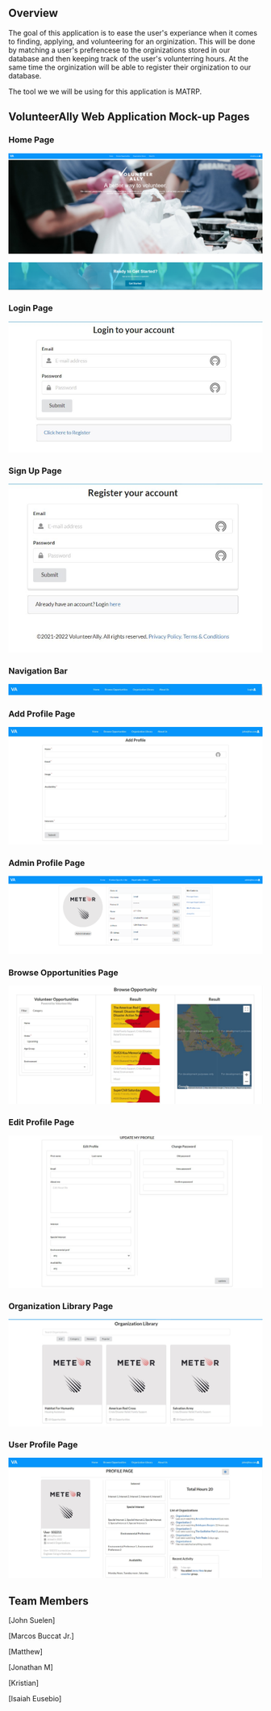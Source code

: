 
## Overview

The goal of this application is to ease the user's experiance when it comes to finding, applying, and volunteering for an orginization. This will be done by matching a user's prefrencese to the orginizations stored in our database and then keeping track of the user's volunterring hours. At the same time the orginization will be able to register their orginization to our database. 

The tool we we will be using for this application is MATRP.

## VolunteerAlly Web Application Mock-up Pages

### Home Page
![](doc/image/landing.PNG)

### Login Page
![](doc/image/login-page.JPG)

### Sign Up Page
![](doc/image/sign-up-page.JPG)

### Navigation Bar
![](doc/image/nav-bar-mock-up-not-signed-in.JPG)

### Add Profile Page
![](doc/image/add-profile-mock-up-page.JPG)

### Admin Profile Page
![](doc/image/admin-profile-page-mockup.png)

### Browse Opportunities Page
![](doc/image/Browse%20Opportunities-mock-up.JPG)

### Edit Profile Page
![](doc/image/update-profile-mock-up-page.JPG)

### Organization Library Page
![](doc/image/Organization-Library-mock-up-page.JPG)

### User Profile Page
![](doc/image/profile-page-mock-up.JPG)


## Team Members

[John Suelen] 

[Marcos Buccat Jr.]

[Matthew]

[Jonathan M]

[Kristian]

[Isaiah Eusebio]

